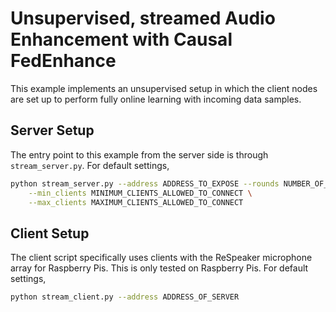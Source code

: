 # Unsupervised, streamed Audio Enhancement with Causal FedEnhance

This example implements an unsupervised setup in which the client nodes are
set up to perform fully online learning with incoming data samples. 

## Server Setup

The entry point to this example from the server side is through
`stream_server.py`. For default settings,
```bash
python stream_server.py --address ADDRESS_TO_EXPOSE --rounds NUMBER_OF_FEDERATED_ROUNDS \
    --min_clients MINIMUM_CLIENTS_ALLOWED_TO_CONNECT \
    --max_clients MAXIMUM_CLIENTS_ALLOWED_TO_CONNECT
```

## Client Setup

The client script specifically uses clients with the ReSpeaker microphone array
for Raspberry Pis. This is only tested on Raspberry Pis. For default settings,
```bash
python stream_client.py --address ADDRESS_OF_SERVER
```
